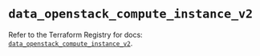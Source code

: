 # `data_openstack_compute_instance_v2`

Refer to the Terraform Registry for docs: [`data_openstack_compute_instance_v2`](https://registry.terraform.io/providers/terraform-provider-openstack/openstack/3.0.0/docs/data-sources/compute_instance_v2).
